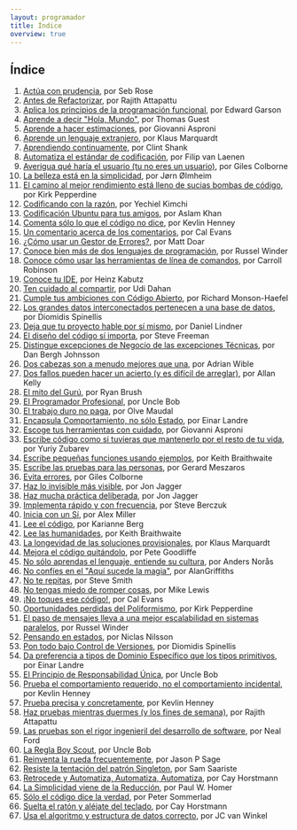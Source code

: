 ```yaml
---
layout: programador
title: Índice
overview: true
---
```


## Índice

1. [Actúa con prudencia](actua-con-prudencia.html), por Seb Rose
2. [Antes de Refactorizar](antes-de-refactorizar.html), por Rajith Attapattu
3. [Aplica los principios de la programación funcional](aplica-programacion-funcional.html), por Edward Garson
4. [Aprende a decir "Hola, Mundo"](aprende-decir-hola-mundo.html), por Thomas Guest
5. [Aprende a hacer estimaciones](aprende-estimaciones.html), por Giovanni Asproni
6. [Aprende un lenguaje extranjero](aprende-lenguaje-extranjero.html), por Klaus Marquardt
7. [Aprendiendo continuamente](aprendiendo-continuamente.html), por Clint Shank
8. [Automatiza el estándar de codificación](automatiza-estandar-codificacion.html), por Filip van Laenen
9. [Averigua qué haría el usuario (tu no eres un usuario)](averigua-que-haria-usuario.html), por Giles Colborne
10. [La belleza está en la simplicidad](belleza-simplicidad.html), por Jørn Ølmheim
11. [El camino al mejor rendimiento está lleno de sucias bombas de código](camino-al-rendimiento-bombas-codigo.html), por Kirk Pepperdine
12. [Codificando con la razón](codifica-con-la-razon.html), por Yechiel Kimchi
13. [Codificación Ubuntu para tus amigos](codificacion-ubuntu.html), por Aslam Khan
14. [Comenta sólo lo que el código no dice](comenta-codigo-no-dice.html), por Kevlin Henney
15. [Un comentario acerca de los comentarios](comentario-acerca-de-comentarios.html), por Cal Evans
16. [¿Cómo usar un Gestor de Errores?](como-usar-bug-tracker.html), por Matt Doar
17. [Conoce bien más de dos lenguajes de programación](conoce-bien-dos-lenguajes.html), por Russel Winder
18. [Conoce cómo usar las herramientas de línea de comandos](conoce-como-usar-linea-comando.html), por Carroll Robinson
19. [Conoce tu IDE](conoce-tu-ide.html), por Heinz Kabutz
20. [Ten cuidado al compartir](cuidado-al-compartir.html), por Udi Dahan
21. [Cumple tus ambiciones con Código Abierto](cumple-ambiciones-con-codigo-abierto.html), por Richard Monson-Haefel
22. [Los grandes datos interconectados pertenecen a una base de datos](datos-interconectados-pertenecen-base-de-datos.html), por Diomidis Spinellis
23. [Deja que tu proyecto hable por sí mismo](deja-proyecto-hable-por-si-mismo.html), por Daniel Lindner
24. [El diseño del código sí importa](diseno-en-codigo-importa.html), por Steve Freeman
25. [Distingue excepciones de Negocio de las excepciones Técnicas](distingue-excepciones-negocio-tecnicas.html), por Dan Bergh Johnsson
26. [Dos cabezas son a menudo mejores que una](dos-cabezas-mejor-una.html), por Adrian Wible
27. [Dos fallos pueden hacer un acierto (y es difícil de arreglar)](dos-fallos-pueden-hacer-acierto.html), por Allan Kelly
28. [El mito del Gurú](el-mito-del-guru.html), por Ryan Brush
29. [El Programador Profesional](el-programador-profesional.html), por Uncle Bob
30. [El trabajo duro no paga](el-trabajo-duro-no-paga.html), por Olve Maudal
31. [Encapsula Comportamiento, no sólo Estado](encapsula-comportamiento.html), por Einar Landre
32. [Escoge tus herramientas con cuidado](escoge-herramientas-con-cuidado.html), por Giovanni Asproni
33. [Escribe código como si tuvieras que mantenerlo por el resto de tu vida](escribe-codigo-mantenerlo-por-vida.html), por Yuriy Zubarev
34. [Escribe pequeñas funciones usando ejemplos](escribe-funciones-con-ejemplos.html), por Keith Braithwaite
35. [Escribe las pruebas para las personas](escribe-pruebas-para-personas.html), por Gerard Meszaros
36. [Evita errores](evita-errores.html), por Giles Colborne
37. [Haz lo invisible más visible](haz-lo-invisible-mas-visible.html), por Jon Jagger
38. [Haz mucha práctica deliberada](haz-mucha-practica-deliberada.html), por Jon Jagger
39. [Implementa rápido y con frecuencia](implementa-rapido-y-con-frecuencia.html), por Steve Berczuk
40. [Inicia con un Sí](inicia-con-un-si.html), por Alex Miller
41. [Lee el código](lee-el-codigo.html), por Karianne Berg
42. [Lee las humanidades](lee-humanidades.html), por Keith Braithwaite
43. [La longevidad de las soluciones provisionales](longevidad-soluciones-provisionales.html), por Klaus Marquardt
44. [Mejora el código quitándolo](mejora-codigo-quitandolo.html), por Pete Goodliffe
45. [No sólo aprendas el lenguaje, entiende su cultura](no-aprendas-lenguaje-entiende-su-cultura.html), por Anders Norås
46. [No confíes en el "Aquí sucede la magia"](no-confies-magia.html), por AlanGriffiths
47. [No te repitas](no-te-repitas.html), por Steve Smith
48. [No tengas miedo de romper cosas](no-tengas-miedo-de-romper-cosas.html), por Mike Lewis
49. [¡No toques ese código!](no-toques-ese-codigo.html), por Cal Evans
50. [Oportunidades perdidas del Poliformismo](oportunidades-perdidas-polimorfismo.html), por Kirk Pepperdine
51. [El paso de mensajes lleva a una mejor escalabilidad en sistemas paralelos](paso-mensajes-mejor-escalabilidad.html), por Russel Winder
52. [Pensando en estados](pensando-en-estados.html), por Niclas Nilsson
53. [Pon todo bajo Control de Versiones](pon-todo-bajo-control-de-versiones.html), por Diomidis Spinellis
54. [Da preferencia a tipos de Dominio Específico que los tipos primitivos](preferencia-tipos-dominio-especifico.html), por Einar Landre
55. [El Principio de Responsabilidad Única](principio-responsabilidad-unica.html), por Uncle Bob
56. [Prueba el comportamiento requerido, no el comportamiento incidental](prueba-comportamiento-requerido-no-incidental.html), por Kevlin Henney
57. [Prueba precisa y concretamente](prueba-precisa-concretamente.html), por Kevlin Henney
58. [Haz pruebas mientras duermes (y los fines de semana)](pruebas-fin-de-semana.html), por Rajith Attapattu
59. [Las pruebas son el rigor ingenieril del desarrollo de software](pruebas-son-rigor-ingenieril.html), por Neal Ford
60. [La Regla Boy Scout](regla-boy-scout.html), por Uncle Bob
61. [Reinventa la rueda frecuentemente](reinventa-rueda-frecuentemente.html), por Jason P Sage
62. [Resiste la tentación del patrón Singleton](resiste-tentacion-singleton.html), por Sam Saariste
63. [Retrocede y Automatiza, Automatiza, Automatiza](retrocede-automatiza.html), por Cay Horstmann
64. [La Simplicidad viene de la Reducción](simplicidad-reduccion.html), por Paul W. Homer
65. [Sólo el código dice la verdad](solo-codigo-dice-verdad.html), por Peter Sommerlad
66. [Suelta el ratón y aléjate del teclado](suelta-raton-alejate-teclado.html), por Cay Horstmann
67. [Usa el algoritmo y estructura de datos correcto](usa-algoritmo-estructura-de-datos-correcto.html), por JC van Winkel
